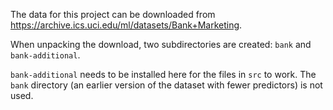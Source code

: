 The data for this project can be downloaded from 
https://archive.ics.uci.edu/ml/datasets/Bank+Marketing.

When unpacking the download, two subdirectories are created: ```bank``` and ```bank-additional```. 

```bank-additional``` needs to be installed here for the files in ```src``` to work. The ```bank``` directory (an earlier version of the dataset with fewer predictors) is not used.